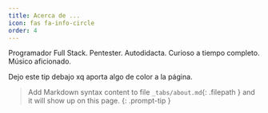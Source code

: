```yaml
---
title: Acerca de ...
icon: fas fa-info-circle
order: 4
---
```


Programador Full Stack. Pentester. Autodidacta. Curioso a tiempo completo. Músico aficionado.

Dejo este tip debajo xq aporta algo de color a la página.

> Add Markdown syntax content to file `_tabs/about.md`{: .filepath } and it will show up on this page.
{: .prompt-tip }
